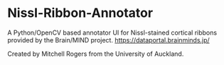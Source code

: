 # Nissl-Ribbon-Annotator
A Python/OpenCV based annotator UI for Nissl-stained cortical ribbons provided by the Brain/MIND project. https://dataportal.brainminds.jp/

Created by Mitchell Rogers from the University of Auckland.
